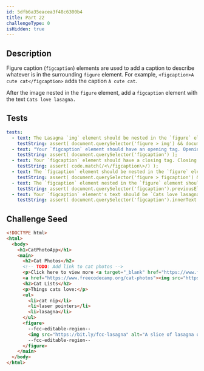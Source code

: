 ```yaml
---
id: 5dfb6a35eacea3f48c6300b4
title: Part 22
challengeType: 0
isHidden: true
---
```


## Description
<section id='description'>

Figure caption (`figcaption`) elements are used to add a caption to describe whatever is in the surrounding `figure` element. For example, `<figcaption>A cute cat</figcaption>` adds the caption `A cute cat`.

After the image nested in the `figure` element, add a `figcaption` element with the text `Cats love lasagna.`

</section>

## Tests
<section id='tests'>

```yml
tests:
  - text: The Lasagna `img` element should be nested in the `figure` element.
    testString: assert( document.querySelector('figure > img') && document.querySelector('figure > img').getAttribute('src').toLowerCase() === 'https://bit.ly/fcc-lasagna');
  - text: "Your `figcaption` element should have an opening tag. Opening tags have the following syntax: `<elementName>`."
    testString: assert( document.querySelector('figcaption') );
  - text: Your `figcaption` element should have a closing tag. Closing tags have a `/` just after the `<` character.
    testString: assert( code.match(/<\/figcaption\>/) );
  - text: The `figcaption` element should be nested in the `figure` element.
    testString: assert( document.querySelector('figure > figcaption') && document.querySelector('figure > figcaption'));
  - text: The `figcaption` element nested in the `figure` element should be below the `img` element. You have them in the wrong order.
    testString: assert( document.querySelector('figcaption').previousElementSibling.nodeName === 'IMG');
  - text: Your `figcaption` element's text should be `Cats love lasagna.` You have either omitted the text or have a typo.
    testString: assert( document.querySelector('figcaption').innerText.match(/Cats love lasagna.?$/i) );
```

</section>

## Challenge Seed
<section id='challengeSeed'>

<div id='html-seed'>

```html
<!DOCTYPE html>
<html>
  <body>
    <h1>CatPhotoApp</h1>
    <main>
      <h2>Cat Photos</h2>
      <!-- TODO: Add link to cat photos -->
      <p>Click here to view more <a target="_blank" href="https://www.freecodecamp.org/cat-photos">cat photos</a>.</p>
      <a href="https://www.freecodecamp.org/cat-photos"><img src="https://bit.ly/fcc-relaxing-cat" alt="A cute orange cat lying on its back."></a>
      <h2>Cat Lists</h2>
      <p>Things cats love:</p>
      <ul>
        <li>cat nip</li>
        <li>laser pointers</li>
        <li>lasagna</li>
      </ul>
      <figure>
        --fcc-editable-region--
        <img src="https://bit.ly/fcc-lasagna" alt="A slice of lasagna on a plate.">
        --fcc-editable-region--
      </figure>
    </main>
  </body>
</html>
```

</div>
</section>
